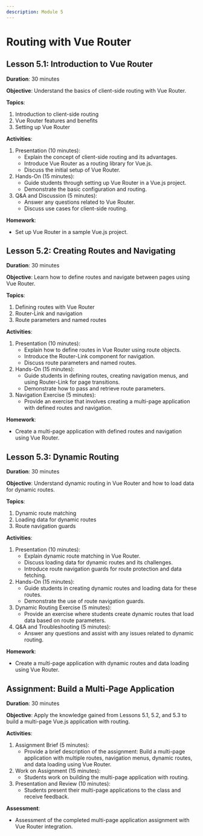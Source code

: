 ```yaml
---
description: Module 5
---
```


# Routing with Vue Router

## Lesson 5.1: Introduction to Vue Router

**Duration**: 30 minutes

**Objective**: Understand the basics of client-side routing with Vue Router.

**Topics**:

1. Introduction to client-side routing
2. Vue Router features and benefits
3. Setting up Vue Router

**Activities**:

1. Presentation (10 minutes):
   * Explain the concept of client-side routing and its advantages.
   * Introduce Vue Router as a routing library for Vue.js.
   * Discuss the initial setup of Vue Router.
2. Hands-On (15 minutes):
   * Guide students through setting up Vue Router in a Vue.js project.
   * Demonstrate the basic configuration and routing.
3. Q\&A and Discussion (5 minutes):
   * Answer any questions related to Vue Router.
   * Discuss use cases for client-side routing.

**Homework**:

* Set up Vue Router in a sample Vue.js project.

## Lesson 5.2: Creating Routes and Navigating

**Duration**: 30 minutes

**Objective**: Learn how to define routes and navigate between pages using Vue Router.

**Topics**:

1. Defining routes with Vue Router
2. Router-Link and navigation
3. Route parameters and named routes

**Activities**:

1. Presentation (10 minutes):
   * Explain how to define routes in Vue Router using route objects.
   * Introduce the Router-Link component for navigation.
   * Discuss route parameters and named routes.
2. Hands-On (15 minutes):
   * Guide students in defining routes, creating navigation menus, and using Router-Link for page transitions.
   * Demonstrate how to pass and retrieve route parameters.
3. Navigation Exercise (5 minutes):
   * Provide an exercise that involves creating a multi-page application with defined routes and navigation.

**Homework**:

* Create a multi-page application with defined routes and navigation using Vue Router.

## Lesson 5.3: Dynamic Routing

**Duration**: 30 minutes

**Objective**: Understand dynamic routing in Vue Router and how to load data for dynamic routes.

**Topics**:

1. Dynamic route matching
2. Loading data for dynamic routes
3. Route navigation guards

**Activities**:

1. Presentation (10 minutes):
   * Explain dynamic route matching in Vue Router.
   * Discuss loading data for dynamic routes and its challenges.
   * Introduce route navigation guards for route protection and data fetching.
2. Hands-On (15 minutes):
   * Guide students in creating dynamic routes and loading data for these routes.
   * Demonstrate the use of route navigation guards.
3. Dynamic Routing Exercise (5 minutes):
   * Provide an exercise where students create dynamic routes that load data based on route parameters.
4. Q\&A and Troubleshooting (5 minutes):
   * Answer any questions and assist with any issues related to dynamic routing.

**Homework**:

* Create a multi-page application with dynamic routes and data loading using Vue Router.

## Assignment: Build a Multi-Page Application

**Duration**: 30 minutes

**Objective**: Apply the knowledge gained from Lessons 5.1, 5.2, and 5.3 to build a multi-page Vue.js application with routing.

**Activities**:

1. Assignment Brief (5 minutes):
   * Provide a brief description of the assignment: Build a multi-page application with multiple routes, navigation menus, dynamic routes, and data loading using Vue Router.
2. Work on Assignment (15 minutes):
   * Students work on building the multi-page application with routing.
3. Presentation and Review (10 minutes):
   * Students present their multi-page applications to the class and receive feedback.

**Assessment**:

* Assessment of the completed multi-page application assignment with Vue Router integration.
